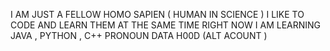 I AM JUST A FELLOW HOMO SAPIEN ( HUMAN IN SCIENCE ) 
I LIKE TO CODE AND LEARN THEM AT THE SAME TIME 
RIGHT NOW I AM LEARNING JAVA , PYTHON , C++ 
PRONOUN DATA H00D (ALT ACOUNT ) 
